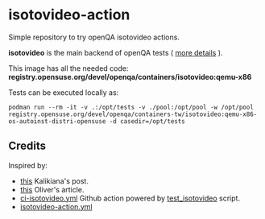 # isotovideo-action
Simple repository to try openQA isotovideo actions.

**isotovideo** is the main backend of openQA tests ( [more details](https://www.youtube.com/watch?v=vGpH4SQ9rQo&t=250s) ).

This image has all the needed code: **registry.opensuse.org/devel/openqa/containers/isotovideo:qemu-x86**

Tests can be executed locally as:
```
podman run --rm -it -v .:/opt/tests -v ./pool:/opt/pool -w /opt/pool registry.opensuse.org/devel/openqa/containers-tw/isotovideo:qemu-x86-os-autoinst-distri-opensuse -d casedir=/opt/tests
```

## Credits
Inspired by:
* [this](https://kalikiana.gitlab.io/post/2022-03-16-running-standandalone-tests-with-isotovideo/) Kalikiana's post.
* [this](https://lists.opensuse.org/archives/list/factory@lists.opensuse.org/thread/X6P2GO4REOXIKTQC6VL2PXGTJTDXCA4D/) Oliver's article.
* [ci-isotovideo.yml](https://github.com/os-autoinst/os-autoinst-distri-opensuse/blob/master/.github/workflows/ci-isotovideo.yml) Github action powered by [test_isotovideo](https://github.com/os-autoinst/os-autoinst-distri-opensuse/blob/master/tools/test_isotovideo) script.
* [isotovideo-action.yml](https://github.com/os-autoinst/os-autoinst-distri-example/blob/master/.github/workflows/isotovideo-action.yml)
